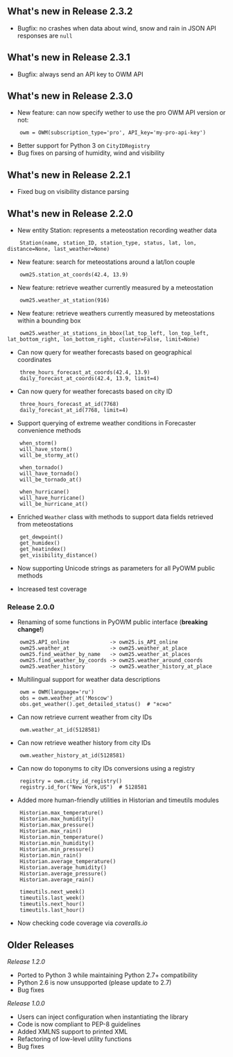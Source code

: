 What's new in Release 2.3.2
---------------------------
 * Bugfix: no crashes when data about wind, snow and rain in JSON API responses are `null`

What's new in Release 2.3.1
---------------------------
 * Bugfix: always send an API key to OWM API

What's new in Release 2.3.0
---------------------------

* New feature: can now specify wether to use the pro OWM API version or not:

```
    owm = OWM(subscription_type='pro', API_key='my-pro-api-key')
```

* Better support for Python 3 on `CityIDRegistry`
* Bug fixes on parsing of humidity,  wind and visibility


What's new in Release 2.2.1
---------------------------

* Fixed bug on visibility distance parsing

What's new in Release 2.2.0
---------------------------

* New entity Station: represents a meteostation recording weather data

```
    Station(name, station_ID, station_type, status, lat, lon, distance=None, last_weather=None)
```

* New feature: search for meteostations around a lat/lon couple

```
    owm25.station_at_coords(42.4, 13.9)
```

* New feature: retrieve weather currently measured by a meteostation

```
    owm25.weather_at_station(916)
```

* New feature: retrieve weathers currently measured by meteostations within a bounding box

```
    owm25.weather_at_stations_in_bbox(lat_top_left, lon_top_left, lat_bottom_right, lon_bottom_right, cluster=False, limit=None)
```

* Can now query for weather forecasts based on geographical coordinates

```
    three_hours_forecast_at_coords(42.4, 13.9)
    daily_forecast_at_coords(42.4, 13.9, limit=4)
```

* Can now query for weather forecasts based on city ID

```
    three_hours_forecast_at_id(7768)
    daily_forecast_at_id(7768, limit=4)
```

* Support querying of extreme weather conditions in Forecaster convenience methods

```
    when_storm()
    will_have_storm()
    will_be_stormy_at()

    when_tornado()
    will_have_tornado()
    will_be_tornado_at()

    when_hurricane()
    will_have_hurricane()
    will_be_hurricane_at()
```

* Enriched `Weather` class with methods to support data fields retrieved from meteostations

```
    get_dewpoint()
    get_humidex()
    get_heatindex()
    get_visibility_distance()
```

* Now supporting Unicode strings as parameters for all PyOWM public methods

* Increased test coverage



### Release 2.0.0 ###

* Renaming of some functions in PyOWM public interface (**breaking change!**)

```
    owm25.API_online             -> owm25.is_API_online
    owm25.weather_at             -> owm25.weather_at_place
    owm25.find_weather_by_name   -> owm25.weather_at_places
    owm25.find_weather_by_coords -> owm25.weather_around_coords
    owm25.weather_history        -> owm25.weather_history_at_place
```

* Multilingual support for weather data descriptions

```
    owm = OWM(language='ru')
    obs = owm.weather_at('Moscow')
    obs.get_weather().get_detailed_status()  # "ясно"
```

* Can now retrieve current weather from city IDs

```
    owm.weather_at_id(5128581)
```

* Can now retrieve weather history from city IDs
```
    owm.weather_history_at_id(5128581)
```

* Can now do toponyms to city IDs conversions using a registry

```
    registry = owm.city_id_registry()
    registry.id_for("New York,US")  # 5128581
```

* Added more human-friendly utilities in Historian and timeutils modules
```
    Historian.max_temperature()
    Historian.max_humidity()
    Historian.max_pressure()
    Historian.max_rain()
    Historian.min_temperature()
    Historian.min_humidity()
    Historian.min_pressure()
    Historian.min_rain()
    Historian.average_temperature()
    Historian.average_humidity()
    Historian.average_pressure()
    Historian.average_rain()

    timeutils.next_week()
    timeutils.last_week()
    timeutils.next_hour()
    timeutils.last_hour()
```

* Now checking code coverage via *coveralls.io*


Older Releases
--------------
_Release 1.2.0_

* Ported to Python 3 while maintaining Python 2.7+ compatibility
* Python 2.6 is now unsupported (please update to 2.7)
* Bug fixes

_Release 1.0.0_

* Users can inject configuration when instantiating the library
* Code is now compliant to PEP-8 guidelines
* Added XMLNS support to printed XML
* Refactoring of low-level utility functions
* Bug fixes
